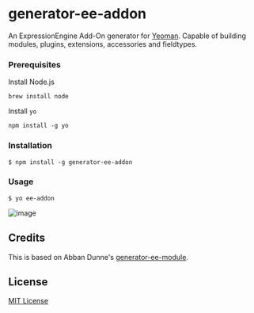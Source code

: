 # generator-ee-addon

An ExpressionEngine Add-On generator for [Yeoman](http://yeoman.io). Capable of building modules, plugins, extensions, accessories and fieldtypes.

### Prerequisites

Install Node.js

```
brew install node
```

Install `yo`

```
npm install -g yo
```

### Installation

```
$ npm install -g generator-ee-addon
```

### Usage

```
$ yo ee-addon
```

![image](http://rsanchez.github.io/generator-ee-addon/images/screenshot.png)

## Credits

This is based on Abban Dunne's [generator-ee-module](https://github.com/webtogether/generator-ee-module).

## License

[MIT License](http://en.wikipedia.org/wiki/MIT_License)
